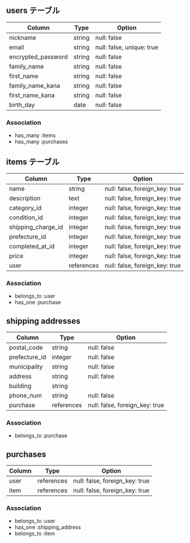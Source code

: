 ## users テーブル

| Column             | Type   | Option                    |
| ------------------ | ------ | ------------------------- |
| nickname           | string | null: false               |
| email              | string | null: false, unique: true |
| encrypted_password | string | null: false               |
| family_name        | string | null: false               |
| first_name         | string | null: false               |
| family_name_kana   | string | null: false               |
| first_name_kana    | string | null: false               |
| birth_day          | date   | null: false               |

### Association

- has_many :items
- has_many :purchases

## items テーブル

| Column                          | Type       | Option                         | 
| ------------------------------- | ---------- | ------------------------------ |
| name                            | string     | null: false, foreign_key: true |
| description                     | text       | null: false, foreign_key: true |
| category_id                     | integer    | null: false, foreign_key: true |
| condition_id                    | integer    | null: false, foreign_key: true |
| shipping_charge_id              | integer    | null: false, foreign_key: true |
| prefecture_id                   | integer    | null: false, foreign_key: true |
| completed_at_id                 | integer    | null: false, foreign_key: true |
| price                           | integer    | null: false, foreign_key: true |
| user                            | references | null: false, foreign_key: true |

### Association

- belongs_to :user
- has_one :purchase

## shipping addresses

| Column         | Type       | Option                         |
|--------------- |----------- | -------------------------------|
| postal_code    | string     | null: false                    |
| prefecture_id  | integer    | null: false                    |
| municipality   | string     | null: false                    |
| address        | string     | null: false                    |
| building       | string     |                                |
| phone_num      | string     | null: false                    |
| purchase       | references | null: false, foreign_key: true |

### Association

- belongs_to :purchase

## purchases

| Column             | Type       | Option                         |
| ------------------ | -----------|--------------------------------|
| user               | references | null: false, foreign_key: true |
| item               | references | null: false, foreign_key: true |
### Association

- belongs_to :user
- has_one :shipping_address
- belongs_to :item
